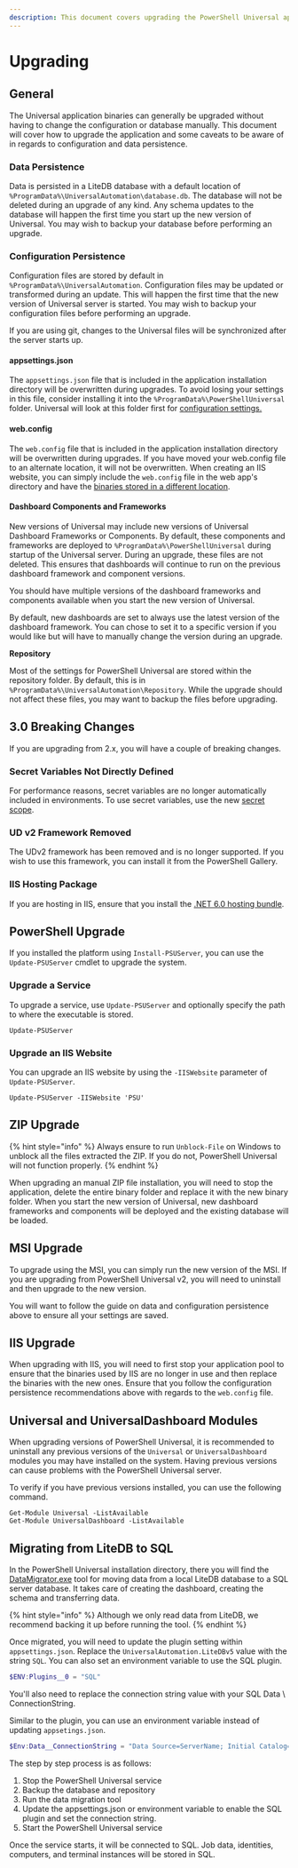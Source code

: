 ```yaml
---
description: This document covers upgrading the PowerShell Universal application.
---
```


# Upgrading

## General

The Universal application binaries can generally be upgraded without having to change the configuration or database manually. This document will cover how to upgrade the application and some caveats to be aware of in regards to configuration and data persistence.

### Data Persistence

Data is persisted in a LiteDB database with a default location of `%ProgramData%\UniversalAutomation\database.db`. The database will not be deleted during an upgrade of any kind. Any schema updates to the database will happen the first time you start up the new version of Universal. You may wish to backup your database before performing an upgrade.

### Configuration Persistence

Configuration files are stored by default in `%ProgramData%\UniversalAutomation`. Configuration files may be updated or transformed during an update. This will happen the first time that the new version of Universal server is started. You may wish to backup your configuration files before performing an upgrade.

If you are using git, changes to the Universal files will be synchronized after the server starts up.

#### appsettings.json

The `appsettings.json` file that is included in the application installation directory will be overwritten during upgrades. To avoid losing your settings in this file, consider installing it into the `%ProgramData%\PowerShellUniversal` folder. Universal will look at this folder first for [configuration settings. ](../config/settings.md#programdata-appsettings-json)

#### web.config

The `web.config` file that is included in the application installation directory will be overwritten during upgrades. If you have moved your web.config file to an alternate location, it will not be overwritten. When creating an IIS website, you can simply include the `web.config` file in the web app's directory and have the [binaries stored in a different location](../config/hosting/hosting-iis.md).

#### Dashboard Components and Frameworks

New versions of Universal may include new versions of Universal Dashboard Frameworks or Components. By default, these components and frameworks are deployed to `%ProgramData%\PowerShellUniversal` during startup of the Universal server. During an upgrade, these files are not deleted. This ensures that dashboards will continue to run on the previous dashboard framework and component versions.

You should have multiple versions of the dashboard frameworks and components available when you start the new version of Universal.

By default, new dashboards are set to always use the latest version of the dashboard framework. You can chose to set it to a specific version if you would like but will have to manually change the version during an upgrade.

**Repository**

Most of the settings for PowerShell Universal are stored within the repository folder. By default, this is in `%ProgramData%\UniversalAutomation\Repository`. While the upgrade should not affect these files, you may want to backup the files before upgrading.

## 3.0 Breaking Changes

If you are upgrading from 2.x, you will have a couple of breaking changes.&#x20;

### Secret Variables Not Directly Defined

For performance reasons, secret variables are no longer automatically included in environments. To use secret variables, use the new [secret scope](../platform/variables.md#secret-scope).

### UD v2 Framework Removed

The UDv2 framework has been removed and is no longer supported. If you wish to use this framework, you can install it from the PowerShell Gallery.&#x20;

### IIS Hosting Package

If you are hosting in IIS, ensure that you install the [.NET 6.0 hosting bundle](https://dotnet.microsoft.com/en-us/download/dotnet/thank-you/runtime-aspnetcore-6.0.3-windows-hosting-bundle-installer).&#x20;

## PowerShell Upgrade

If you installed the platform using `Install-PSUServer`, you can use the `Update-PSUServer` cmdlet to upgrade the system.&#x20;

### Upgrade a Service

To upgrade a service, use `Update-PSUServer` and optionally specify the path to where the executable is stored.&#x20;

```
Update-PSUServer
```

### Upgrade an IIS Website

You can upgrade an IIS website by using the `-IISWebsite` parameter of `Update-PSUServer`.

```
Update-PSUServer -IISWebsite 'PSU'
```

## ZIP Upgrade

{% hint style="info" %}
Always ensure to run `Unblock-File` on Windows to unblock all the files extracted the ZIP. If you do not, PowerShell Universal will not function properly.
{% endhint %}

When upgrading an manual ZIP file installation, you will need to stop the application, delete the entire binary folder and replace it with the new binary folder. When you start the new version of Universal, new dashboard frameworks and components will be deployed and the existing database will be loaded.

## MSI Upgrade

To upgrade using the MSI, you can simply run the new version of the MSI. If you are upgrading from PowerShell Universal v2, you will need to uninstall and then upgrade to the new version.&#x20;

You will want to follow the guide on data and configuration persistence above to ensure all your settings are saved.



## IIS Upgrade

When upgrading with IIS, you will need to first stop your application pool to ensure that the binaries used by IIS are no longer in use and then replace the binaries with the new ones. Ensure that you follow the configuration persistence recommendations above with regards to the `web.config` file.

## Universal and UniversalDashboard Modules

When upgrading versions of PowerShell Universal, it is recommended to uninstall any previous versions of the `Universal` or `UniversalDashboard` modules you may have installed on the system. Having previous versions can cause problems with the PowerShell Universal server.&#x20;

To verify if you have previous versions installed, you can use the following command.&#x20;

```
Get-Module Universal -ListAvailable
Get-Module UniversalDashboard -ListAvailable
```

## Migrating from LiteDB to SQL

In the PowerShell Universal installation directory, there you will find the [DataMigrator.exe](../config/persistence.md#data-migration) tool for moving data from a local LiteDB database to a SQL server database. It takes care of creating the dashboard, creating the schema and transferring data.&#x20;

{% hint style="info" %}
Although we only read data from LiteDB, we recommend backing it up before running the tool.&#x20;
{% endhint %}

Once migrated, you will need to update the plugin setting within `appsettings.json`. Replace the `UniversalAutomation.LiteDBv5` value with the string `SQL`. You can also set an environment variable to use the SQL plugin.&#x20;

```powershell
$ENV:Plugins__0 = "SQL"
```

You'll also need to replace the connection string value with your SQL Data \ ConnectionString.&#x20;

Similar to the plugin, you can use an environment variable instead of updating `appsetings.json`.

```powershell
$Env:Data__ConnectionString = "Data Source=ServerName; Initial Catalog=DatabaseName; User Id=UserName; Password=UserPassword;"
```

The step by step process is as follows:

1. Stop the PowerShell Universal service
2. Backup the database and repository
3. Run the data migration tool&#x20;
4. Update the appsettings.json or environment variable to enable the SQL plugin and set the connection string.&#x20;
5. Start the PowerShell Universal service

Once the service starts, it will be connected to SQL. Job data, identities, computers, and terminal instances will be stored in SQL.&#x20;

